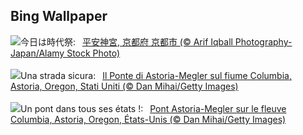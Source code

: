## Bing Wallpaper
![](https://www.bing.com/th?id=OHR.JidaiMatsuri2023_JA-JP2436746215_UHD.jpg&w=1000)今日は時代祭:&nbsp;&ensp;[平安神宮, 京都府 京都市 (© Arif Iqball Photography-Japan/Alamy Stock Photo)](https://www.bing.com/th?id=OHR.JidaiMatsuri2023_JA-JP2436746215_UHD.jpg)
<br><br/>
![](https://www.bing.com/th?id=OHR.AstoriaBridge_IT-IT7575959627_UHD.jpg&w=1000)Una strada sicura:&nbsp;&ensp;[Il Ponte di Astoria-Megler sul fiume Columbia, Astoria, Oregon, Stati Uniti (© Dan Mihai/Getty Images)](https://www.bing.com/th?id=OHR.AstoriaBridge_IT-IT7575959627_UHD.jpg)
<br><br/>
![](https://www.bing.com/th?id=OHR.AstoriaBridge_FR-FR4917607488_UHD.jpg&w=1000)Un pont dans tous ses états !:&nbsp;&ensp;[Pont Astoria-Megler sur le fleuve Columbia, Astoria, Oregon, États-Unis (© Dan Mihai/Getty Images)](https://www.bing.com/th?id=OHR.AstoriaBridge_FR-FR4917607488_UHD.jpg)
<br><br/>
